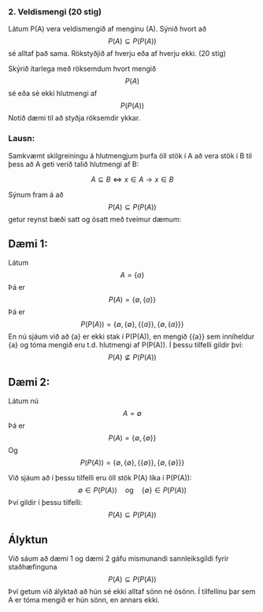 ### 2. Veldismengi (20 stig)

Látum P(A) vera veldismengið af menginu (A). Sýnið hvort að
$$ P(A) \subseteq P(P(A)) $$
sé alltaf það sama. Rökstyðjið af hverju eða af hverju ekki. (20 stig)

Skýrið ítarlega með röksemdum hvort mengið
$$ P(A) $$
sé eða sé ekki hlutmengi af
$$ P(P(A)) $$
Notið dæmi til að styðja röksemdir ykkar.

### Lausn:

Samkvæmt skilgreiningu á hlutmengjum þurfa öll stök í A að vera stök í B til þess að A geti verið talið hlutmengi af B:

$$
A \subseteq B \Leftrightarrow x \in A \rightarrow x \in B
$$

Sýnum fram á að $$ P(A) \subseteq P(P(A)) $$  getur reynst bæði satt og ósatt með tveimur dæmum:

## Dæmi 1:
Látum $$ A = \{a\} $$
Þá er $$ P(A) = \{ \emptyset, \{a\}\} $$
Þá er $$ P(P(A)) = \{\emptyset, \{\emptyset\}, \{\{a\}\}, \{\emptyset, \{a\}\}\} $$
En nú sjáum við að {a} er ekki stak í P(P(A)), en mengið {{a}} sem inniheldur {a} og tóma mengið eru  t.d. hlutmengi af P(P(A)). Í þessu tilfelli gildir því:
$$ P(A) \not\subseteq P(P(A)) $$

## Dæmi 2:
Látum nú $$ A = \emptyset $$
Þá er $$ P(A) = \{\emptyset, \{\emptyset\}\} $$
Og $$ P(P(A)) = \{\emptyset, \{\emptyset\}, \{\{\emptyset\}\}, \{\emptyset, \{\emptyset\}\}\} $$

Við sjáum að í þessu tilfelli eru öll stök P(A) líka í P(P(A)):
$$
\emptyset \in P(P(A)) \quad \text{og} \quad \{\emptyset\} \in P(P(A))
$$
Því gildir í þessu tilfelli:
$$ P(A) \subseteq P(P(A)) $$

## Ályktun

Við sáum að dæmi 1 og dæmi 2 gáfu mismunandi sannleiksgildi fyrir staðhæfinguna $$ P(A) \subseteq P(P(A)) $$
Því getum við ályktað að hún sé ekki alltaf sönn né ósönn. Í tilfellinu þar sem A er tóma mengið er hún sönn, en annars ekki.